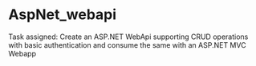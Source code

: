# AspNet_webapi
Task assigned: Create an ASP.NET WebApi supporting CRUD operations with basic authentication and consume the same with an ASP.NET MVC Webapp
